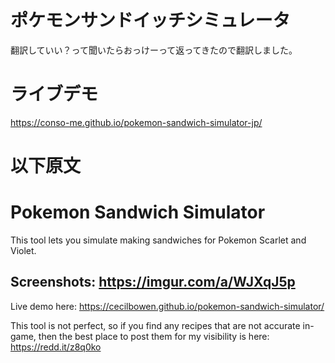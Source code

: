 # ポケモンサンドイッチシミュレータ
翻訳していい？って聞いたらおっけーって返ってきたので翻訳しました。

# ライブデモ
https://conso-me.github.io/pokemon-sandwich-simulator-jp/


# 以下原文
# Pokemon Sandwich Simulator

This tool lets you simulate making sandwiches for Pokemon Scarlet and Violet.

## Screenshots: https://imgur.com/a/WJXqJ5p

Live demo here: https://cecilbowen.github.io/pokemon-sandwich-simulator/

This tool is not perfect, so if you find any recipes that are not accurate in-game, then the best place to post them for my visibility is here: https://redd.it/z8q0ko

